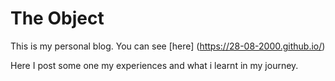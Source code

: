 # The Object

This is my personal blog. You can see [here] (https://28-08-2000.github.io/)

Here I post some one my experiences and what i learnt in my journey.
